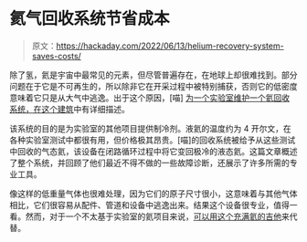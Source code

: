 # 氦气回收系统节省成本

> 原文：<https://hackaday.com/2022/06/13/helium-recovery-system-saves-costs/>

除了氢，氦是宇宙中最常见的元素，但尽管普遍存在，在地球上却很难找到。部分问题在于它是不可再生的，所以除非它在开采过程中被特别捕获，否则它的低密度意味着它只是从大气中逃逸。出于这个原因，[喵] [为一个实验室维护一个氦回收系统，在这个建筑](https://hackaday.io/project/185848-helium-recovery-recycling-system)中有详细描述。

该系统的目的是为实验室的其他项目提供制冷剂。液氦的温度约为 4 开尔文，在各种实验室测试中都很有用，但价格极其昂贵。[喵]的回收系统被给予从这些测试中回收的气态氦，该设备在闭路循环过程中将它变回极冷的液态氦。这篇文章概述了整个系统，并回顾了他们最近不得不做的一些故障诊断，还展示了许多所需的专业工具。

像这样的低重量气体也很难处理，因为它们的原子尺寸很小，这意味着与其他气体相比，它们很容易从配件、管道和设备中逃逸出来。结果这个设备很专业，值得一看。然而，对于一个不太基于实验室的氦项目来说，[可以用这个充满氦的吉他](https://hackaday.com/2022/05/14/balloon-guitar-is-an-absolute-gas-helium-or-not/)来代替。